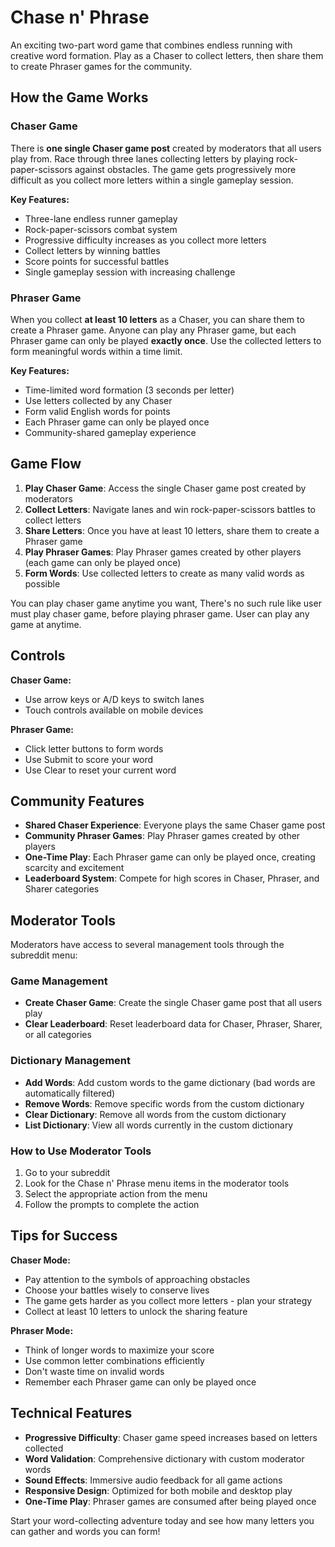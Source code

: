 # Chase n' Phrase

An exciting two-part word game that combines endless running with creative word formation. Play as a Chaser to collect letters, then share them to create Phraser games for the community.

## How the Game Works

### Chaser Game
There is **one single Chaser game post** created by moderators that all users play from. Race through three lanes collecting letters by playing rock-paper-scissors against obstacles. The game gets progressively more difficult as you collect more letters within a single gameplay session.

**Key Features:**
- Three-lane endless runner gameplay
- Rock-paper-scissors combat system
- Progressive difficulty increases as you collect more letters
- Collect letters by winning battles
- Score points for successful battles
- Single gameplay session with increasing challenge

### Phraser Game
When you collect **at least 10 letters** as a Chaser, you can share them to create a Phraser game. Anyone can play any Phraser game, but each Phraser game can only be played **exactly once**. Use the collected letters to form meaningful words within a time limit.

**Key Features:**
- Time-limited word formation (3 seconds per letter)
- Use letters collected by any Chaser
- Form valid English words for points
- Each Phraser game can only be played once
- Community-shared gameplay experience

## Game Flow

1. **Play Chaser Game**: Access the single Chaser game post created by moderators
2. **Collect Letters**: Navigate lanes and win rock-paper-scissors battles to collect letters
3. **Share Letters**: Once you have at least 10 letters, share them to create a Phraser game
4. **Play Phraser Games**: Play Phraser games created by other players (each game can only be played once)
5. **Form Words**: Use collected letters to create as many valid words as possible

You can play chaser game anytime you want, There's no such rule like user must play chaser game, before playing phraser game. User can play any game at anytime.

## Controls

**Chaser Game:**
- Use arrow keys or A/D keys to switch lanes
- Touch controls available on mobile devices

**Phraser Game:**
- Click letter buttons to form words
- Use Submit to score your word
- Use Clear to reset your current word

## Community Features

- **Shared Chaser Experience**: Everyone plays the same Chaser game post
- **Community Phraser Games**: Play Phraser games created by other players
- **One-Time Play**: Each Phraser game can only be played once, creating scarcity and excitement
- **Leaderboard System**: Compete for high scores in Chaser, Phraser, and Sharer categories

## Moderator Tools

Moderators have access to several management tools through the subreddit menu:

### Game Management
- **Create Chaser Game**: Create the single Chaser game post that all users play
- **Clear Leaderboard**: Reset leaderboard data for Chaser, Phraser, Sharer, or all categories

### Dictionary Management
- **Add Words**: Add custom words to the game dictionary (bad words are automatically filtered)
- **Remove Words**: Remove specific words from the custom dictionary
- **Clear Dictionary**: Remove all words from the custom dictionary
- **List Dictionary**: View all words currently in the custom dictionary

### How to Use Moderator Tools
1. Go to your subreddit
2. Look for the Chase n' Phrase menu items in the moderator tools
3. Select the appropriate action from the menu
4. Follow the prompts to complete the action

## Tips for Success

**Chaser Mode:**
- Pay attention to the symbols of approaching obstacles
- Choose your battles wisely to conserve lives
- The game gets harder as you collect more letters - plan your strategy
- Collect at least 10 letters to unlock the sharing feature

**Phraser Mode:**
- Think of longer words to maximize your score
- Use common letter combinations efficiently
- Don't waste time on invalid words
- Remember each Phraser game can only be played once

## Technical Features

- **Progressive Difficulty**: Chaser game speed increases based on letters collected
- **Word Validation**: Comprehensive dictionary with custom moderator words
- **Sound Effects**: Immersive audio feedback for all game actions
- **Responsive Design**: Optimized for both mobile and desktop play
- **One-Time Play**: Phraser games are consumed after being played once

Start your word-collecting adventure today and see how many letters you can gather and words you can form!